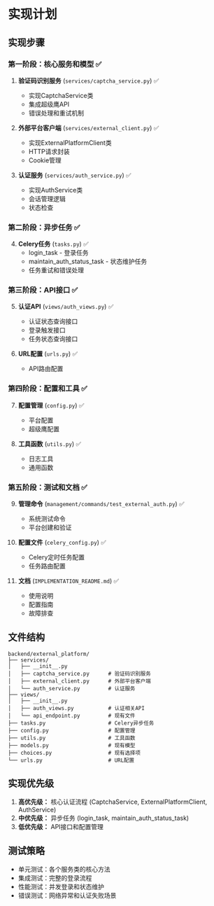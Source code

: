 # 实现计划

## 实现步骤

### 第一阶段：核心服务和模型 ✅

1. **验证码识别服务** (`services/captcha_service.py`) ✅
   - 实现CaptchaService类
   - 集成超级鹰API
   - 错误处理和重试机制

2. **外部平台客户端** (`services/external_client.py`) ✅
   - 实现ExternalPlatformClient类
   - HTTP请求封装
   - Cookie管理

3. **认证服务** (`services/auth_service.py`) ✅
   - 实现AuthService类
   - 会话管理逻辑
   - 状态检查

### 第二阶段：异步任务 ✅

4. **Celery任务** (`tasks.py`) ✅
   - login_task - 登录任务
   - maintain_auth_status_task - 状态维护任务
   - 任务重试和错误处理

### 第三阶段：API接口 ✅

5. **认证API** (`views/auth_views.py`) ✅
   - 认证状态查询接口
   - 登录触发接口
   - 任务状态查询接口

6. **URL配置** (`urls.py`) ✅
   - API路由配置

### 第四阶段：配置和工具 ✅

7. **配置管理** (`config.py`) ✅
   - 平台配置
   - 超级鹰配置

8. **工具函数** (`utils.py`) ✅
   - 日志工具
   - 通用函数

### 第五阶段：测试和文档 ✅

9. **管理命令** (`management/commands/test_external_auth.py`) ✅
   - 系统测试命令
   - 平台创建和验证

10. **配置文件** (`celery_config.py`) ✅
    - Celery定时任务配置
    - 任务路由配置

11. **文档** (`IMPLEMENTATION_README.md`) ✅
    - 使用说明
    - 配置指南
    - 故障排查

## 文件结构

```
backend/external_platform/
├── services/
│   ├── __init__.py
│   ├── captcha_service.py      # 验证码识别服务
│   ├── external_client.py      # 外部平台客户端
│   └── auth_service.py         # 认证服务
├── views/
│   ├── __init__.py
│   ├── auth_views.py           # 认证相关API
│   └── api_endpoint.py         # 现有文件
├── tasks.py                    # Celery异步任务
├── config.py                   # 配置管理
├── utils.py                    # 工具函数
├── models.py                   # 现有模型
├── choices.py                  # 现有选择项
└── urls.py                     # URL配置
```

## 实现优先级

1. **高优先级：** 核心认证流程 (CaptchaService, ExternalPlatformClient, AuthService)
2. **中优先级：** 异步任务 (login_task, maintain_auth_status_task)
3. **低优先级：** API接口和配置管理

## 测试策略

- 单元测试：各个服务类的核心方法
- 集成测试：完整的登录流程
- 性能测试：并发登录和状态维护
- 错误测试：网络异常和认证失败场景